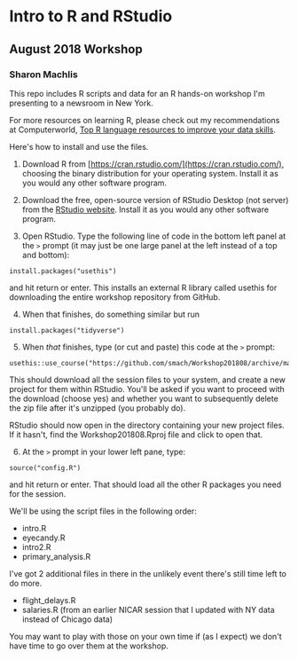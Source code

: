 # Intro to R and RStudio
## August 2018 Workshop
### Sharon Machlis

This repo includes R scripts and data for an R hands-on workshop I'm presenting to a newsroom in New York.

For more resources on learning R, please check out my recommendations at Computerworld, [Top R language resources to improve your data skills](https://www.computerworld.com/article/2497464/business-intelligence/top-r-language-resources-to-improve-your-data-skills.html).

Here's how to install and use the files.

1. Download R from [https://cran.rstudio.com/](https://cran.rstudio.com/), choosing the binary distribution for your operating system. Install it as you would any other software program.

2. Download the free, open-source version of RStudio Desktop (not server) from the [RStudio website](https://www.rstudio.com/products/rstudio/download/). Install it as you would any other software program.

3. Open RStudio. Type the following line of code in the bottom left panel at the `>` prompt (it may just be one large panel at the left instead of a top and bottom):

```
install.packages("usethis")
```

and hit return or enter. This installs an external R library called usethis for downloading the entire workshop repository from GitHub.

4. When that finishes, do something similar but run

```
install.packages("tidyverse")
```

5. When _that_ finishes, type (or cut and paste) this code at the `>` prompt:

```
usethis::use_course("https://github.com/smach/Workshop201808/archive/master.zip")
```
This should download all the session files to your system, and create a new project for them within RStudio. You'll be asked if you want to proceed with the download (choose yes) and whether you want to subsequently delete the zip file after it's unzipped (you probably do).

RStudio should now open in the directory containing your new project files. If it hasn't, find the Workshop201808.Rproj file and click to open that.

6. At the `>` prompt in your lower left pane, type:

```
source("config.R")
```

and hit return or enter. That should load all the other R packages you need for the session.

We'll be using the script files in the following order:

* intro.R
* eyecandy.R
* intro2.R
* primary_analysis.R

I've got 2 additional files in there in the unlikely event there's still time left to do more.

* flight_delays.R
* salaries.R (from an earlier NICAR session that I updated with NY data instead of Chicago data)

You may want to play with those on your own time if (as I expect) we don't have time to go over them at the workshop.





